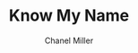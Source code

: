 ---
title: "Know My Name"
author: "Chanel Miller"
isbn: "0735223718"
isbn13: "9780735223714"
rating: "0"
publisher: "Viking"
pages: "368"
publishYear: "2019"
read: ""
goodreads_id: "50196744"
---
